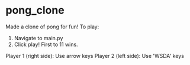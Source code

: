# pong_clone

Made a clone of pong for fun! To play:

1. Navigate to main.py
2. Click play! First to 11 wins.

Player 1 (right side): Use arrow keys
Player 2 (left side): Use 'WSDA' keys